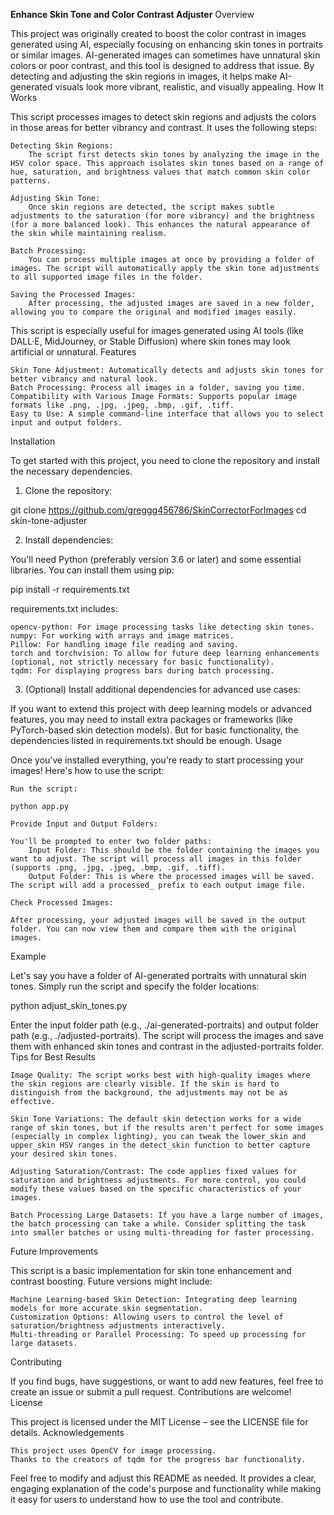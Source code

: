 **Enhance Skin Tone and Color Contrast Adjuster**
Overview

This project was originally created to boost the color contrast in images generated using AI, especially focusing on enhancing skin tones in portraits or similar images. AI-generated images can sometimes have unnatural skin colors or poor contrast, and this tool is designed to address that issue. By detecting and adjusting the skin regions in images, it helps make AI-generated visuals look more vibrant, realistic, and visually appealing.
How It Works

This script processes images to detect skin regions and adjusts the colors in those areas for better vibrancy and contrast. It uses the following steps:

    Detecting Skin Regions:
        The script first detects skin tones by analyzing the image in the HSV color space. This approach isolates skin tones based on a range of hue, saturation, and brightness values that match common skin color patterns.

    Adjusting Skin Tone:
        Once skin regions are detected, the script makes subtle adjustments to the saturation (for more vibrancy) and the brightness (for a more balanced look). This enhances the natural appearance of the skin while maintaining realism.

    Batch Processing:
        You can process multiple images at once by providing a folder of images. The script will automatically apply the skin tone adjustments to all supported image files in the folder.

    Saving the Processed Images:
        After processing, the adjusted images are saved in a new folder, allowing you to compare the original and modified images easily.

This script is especially useful for images generated using AI tools (like DALL·E, MidJourney, or Stable Diffusion) where skin tones may look artificial or unnatural.
Features

    Skin Tone Adjustment: Automatically detects and adjusts skin tones for better vibrancy and natural look.
    Batch Processing: Process all images in a folder, saving you time.
    Compatibility with Various Image Formats: Supports popular image formats like .png, .jpg, .jpeg, .bmp, .gif, .tiff.
    Easy to Use: A simple command-line interface that allows you to select input and output folders.

Installation

To get started with this project, you need to clone the repository and install the necessary dependencies.
1. Clone the repository:

git clone https://github.com/greggg456786/SkinCorrectorForImages
cd skin-tone-adjuster

2. Install dependencies:

You'll need Python (preferably version 3.6 or later) and some essential libraries. You can install them using pip:

pip install -r requirements.txt

requirements.txt includes:

    opencv-python: For image processing tasks like detecting skin tones.
    numpy: For working with arrays and image matrices.
    Pillow: For handling image file reading and saving.
    torch and torchvision: To allow for future deep learning enhancements (optional, not strictly necessary for basic functionality).
    tqdm: For displaying progress bars during batch processing.

3. (Optional) Install additional dependencies for advanced use cases:

If you want to extend this project with deep learning models or advanced features, you may need to install extra packages or frameworks (like PyTorch-based skin detection models). But for basic functionality, the dependencies listed in requirements.txt should be enough.
Usage

Once you’ve installed everything, you're ready to start processing your images! Here's how to use the script:

    Run the script:

    python app.py

    Provide Input and Output Folders:

    You'll be prompted to enter two folder paths:
        Input Folder: This should be the folder containing the images you want to adjust. The script will process all images in this folder (supports .png, .jpg, .jpeg, .bmp, .gif, .tiff).
        Output Folder: This is where the processed images will be saved. The script will add a processed_ prefix to each output image file.

    Check Processed Images:

    After processing, your adjusted images will be saved in the output folder. You can now view them and compare them with the original images.

Example

Let's say you have a folder of AI-generated portraits with unnatural skin tones. Simply run the script and specify the folder locations:

python adjust_skin_tones.py

Enter the input folder path (e.g., ./ai-generated-portraits) and output folder path (e.g., ./adjusted-portraits). The script will process the images and save them with enhanced skin tones and contrast in the adjusted-portraits folder.
Tips for Best Results

    Image Quality: The script works best with high-quality images where the skin regions are clearly visible. If the skin is hard to distinguish from the background, the adjustments may not be as effective.

    Skin Tone Variations: The default skin detection works for a wide range of skin tones, but if the results aren't perfect for some images (especially in complex lighting), you can tweak the lower_skin and upper_skin HSV ranges in the detect_skin function to better capture your desired skin tones.

    Adjusting Saturation/Contrast: The code applies fixed values for saturation and brightness adjustments. For more control, you could modify these values based on the specific characteristics of your images.

    Batch Processing Large Datasets: If you have a large number of images, the batch processing can take a while. Consider splitting the task into smaller batches or using multi-threading for faster processing.

Future Improvements

This script is a basic implementation for skin tone enhancement and contrast boosting. Future versions might include:

    Machine Learning-based Skin Detection: Integrating deep learning models for more accurate skin segmentation.
    Customization Options: Allowing users to control the level of saturation/brightness adjustments interactively.
    Multi-threading or Parallel Processing: To speed up processing for large datasets.

Contributing

If you find bugs, have suggestions, or want to add new features, feel free to create an issue or submit a pull request. Contributions are welcome!
License

This project is licensed under the MIT License – see the LICENSE file for details.
Acknowledgements

    This project uses OpenCV for image processing.
    Thanks to the creators of tqdm for the progress bar functionality.

Feel free to modify and adjust this README as needed. It provides a clear, engaging explanation of the code's purpose and functionality while making it easy for users to understand how to use the tool and contribute.
